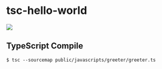 # tsc-hello-world
<img src="http://cdn-ak.f.st-hatena.com/images/fotolife/t/tyoshikawa1106/20160428/20160428140041.png" />

## TypeScript Compile
```
$ tsc --sourcemap public/javascripts/greeter/greeter.ts
```